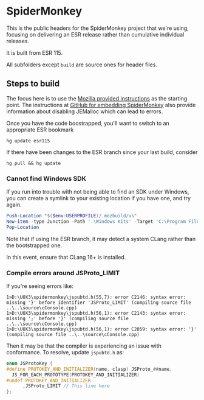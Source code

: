 # SpiderMonkey

This is the public headers for the SpiderMonkey project that we're using, focusing
on delivering an ESR release rather than cumulative individual releases.

It is built from ESR 115.

All subfolders except `build` are source ones for header files.

## Steps to build

The focus here is to use the [Mozilla provided instructions](https://firefox-source-docs.mozilla.org/js/build.html)
as the starting point.  The instructions at [GitHub for embedding SpiderMonkey](https://github.com/mozilla-spidermonkey/spidermonkey-embedding-examples/blob/esr102/docs/Building%20SpiderMonkey.md)
also provide information about disabling JEMalloc which can lead to errors.

Once you have the code boostrapped, you'll want to switch to an appropriate ESR bookmark

```
hg update esr115
```

If there have been changes to the ESR branch since your last build, consider

```
hg pull && hg update
```

### Cannot find Windows SDK ###

If you run into trouble with not being able to find an SDK under Windows, you can
create a symlink to your existing location if you have one, and try again.

```powershell
Push-Location "$($env:USERPROFILE)/.mozbuild/vs"
New-item -type Junction -Path '.\Windows Kits' -Target 'C:\Program Files (x86)\Windows Kits\'
Pop-Location
```

Note that if using the ESR branch, it may detect a system CLang rather than the bootstrapped one.

In this event, ensure that CLang 16+ is installed.

### Compile errors around JSProto_LIMIT ###

If you're seeing errors like:

```
1>D:\UOX3\spidermonkey\jspubtd.h(55,7): error C2146: syntax error: missing '}' before identifier 'JSProto_LIMIT' (compiling source file ..\..\source\cConsole.cpp)
1>D:\UOX3\spidermonkey\jspubtd.h(56,1): error C2143: syntax error: missing ';' before '}' (compiling source file ..\..\source\cConsole.cpp)
1>D:\UOX3\spidermonkey\jspubtd.h(56,1): error C2059: syntax error: '}' (compiling source file ..\..\source\cConsole.cpp)
```

Then it may be that the compiler is experiencing an issue with conformance.  To resolve, update `jspubtd.h` as:

```c++
enum JSProtoKey {
#define PROTOKEY_AND_INITIALIZER(name, clasp) JSProto_##name,
  JS_FOR_EACH_PROTOTYPE(PROTOKEY_AND_INITIALIZER)
#undef PROTOKEY_AND_INITIALIZER
      ,JSProto_LIMIT // This line here
};
```